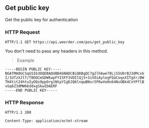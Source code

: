 ## Get public key

Get the public key for authentication

### HTTP Request

`HTTP/1.1 GET https://api.weorder.com/pos/get_public_key`

<aside class="notice">
You don't need to pass any headers in this method.
</aside>

> Example

```text
-----BEGIN PUBLIC KEY-----
NGAfMA0GCSqGSIb3DQEBAQUBB4GNADCBiQKBgQC7g2lh6we78LjS5U0rBJ3dMcxb
I/1UTzXJlT/T8OOCmSDWEwpFYISFF3VDIlQjS+3iVOiAylegFQaCoqxXITgXr/BW
TH4tit24htuIyOQs9ppOrg1NtpYIgDJQ6lnqwBNsr5P6wVe0n64NsOBk4CnYPflB
vGq6Z3dMW66ddxgSkwIDAERF
-----END PUBLIC KEY-----
```

### HTTP Response

`HTTP/1.1 200`

`Content-Type: application/octet-stream`
